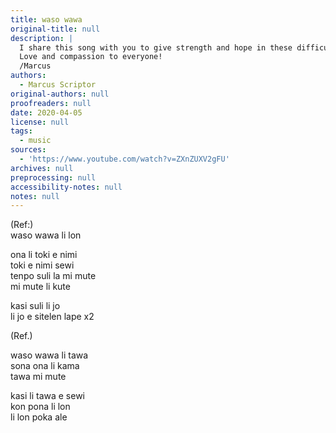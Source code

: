 ```yaml
---
title: waso wawa
original-title: null
description: |
  I share this song with you to give strength and hope in these difficult times.
  Love and compassion to everyone!
  /Marcus
authors:
  - Marcus Scriptor
original-authors: null
proofreaders: null
date: 2020-04-05
license: null
tags:
  - music
sources:
  - 'https://www.youtube.com/watch?v=ZXnZUXV2gFU'
archives: null
preprocessing: null
accessibility-notes: null
notes: null
---
```

(Ref:)  
waso wawa li lon <!-- / The power bird is here -->

ona li toki e nimi <!-- / It speaks words -->  
toki e nimi sewi <!-- / Elevated words -->  
tenpo suli la mi mute <!-- / A long time we  -->  
mi mute li kute <!-- / we listen -->

kasi suli li jo <!-- / The highland vegetation is (has) -->  
li jo e sitelen lape x2 <!-- / is dreaming (has dreams) -->

(Ref.)

waso wawa li tawa <!-- / The power bird leaves -->  
sona ona li kama <!-- / Its knowledge comes -->  
tawa mi mute <!-- / to us -->

kasi li tawa e sewi <!-- / The vegetation grows -->  
kon pona li lon <!-- / The Good Spirit is -->  
li lon poka ale <!-- / is everywhere -->
